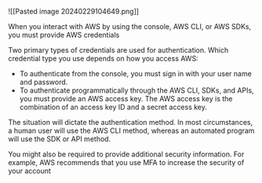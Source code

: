 ![[Pasted image 20240229104649.png]]

When you interact with AWS by using the console, AWS CLI, or AWS SDKs, you must provide AWS credentials

Two primary types of credentials are used for authentication. Which credential type you use depends on how you access AWS:
- To authenticate from the console, you must sign in with your user name and password.
- To authenticate programmatically through the AWS CLI, SDKs, and APIs, you must provide an AWS access key. The AWS access key is the combination of an access key ID and a secret access key.

The situation will dictate the authentication method. In most circumstances, a human user will use the AWS CLI method, whereas an automated program will use the SDK or API method.

You might also be required to provide additional security information. For example, AWS recommends that you use MFA to increase the security of your account